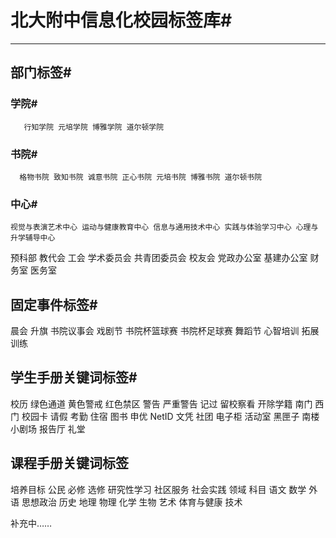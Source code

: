 # 北大附中信息化校园标签库#
----------
## 部门标签#
### 学院#
       行知学院 元培学院 博雅学院 道尔顿学院 
### 书院#
      格物书院 致知书院 诚意书院 正心书院 元培书院 博雅书院 道尔顿书院
### 中心#
    视觉与表演艺术中心 运动与健康教育中心 信息与通用技术中心 实践与体验学习中心 心理与升学辅导中心
预科部 教代会 工会 学术委员会 共青团委员会 校友会 党政办公室 基建办公室 财务室 医务室
## 固定事件标签#
晨会 升旗 书院议事会 戏剧节 书院杯篮球赛 书院杯足球赛 舞蹈节 心智培训 拓展训练
## 学生手册关键词标签#
校历 绿色通道 黄色警戒 红色禁区 警告 严重警告 记过 留校察看 开除学籍 南门 西门 校园卡 请假 考勤 住宿 图书 申优 NetID 文凭 社团 电子柜 活动室 黑匣子 南楼小剧场 报告厅 礼堂
## 课程手册关键词标签
培养目标 公民 必修 选修 研究性学习 社区服务 社会实践 领域 科目 语文 数学 外语 思想政治 历史 地理 物理 化学 生物 艺术 体育与健康 技术

补充中……
